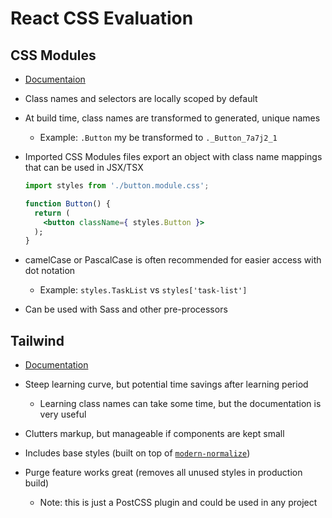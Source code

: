 # React CSS Evaluation

## CSS Modules
- [Documentaion](https://github.com/css-modules/css-modules)

- Class names and selectors are locally scoped by default

- At build time, class names are transformed to generated, unique names
  - Example: `.Button` my be transformed to `._Button_7a7j2_1`

- Imported CSS Modules files export an object with class name mappings that can be used in JSX/TSX
  ```jsx
  import styles from './button.module.css';

  function Button() {
    return (
      <button className={ styles.Button }>
    );
  }
  ```

- camelCase or PascalCase is often recommended for easier access with dot notation
  - Example: `styles.TaskList` vs `styles['task-list']`

- Can be used with Sass and other pre-processors

## Tailwind
- [Documentation](https://tailwindcss.com/)

- Steep learning curve, but potential time savings after learning period
  - Learning class names can take some time, but the documentation is very useful

- Clutters markup, but manageable if components are kept small

- Includes base styles (built on top of [`modern-normalize`](https://github.com/sindresorhus/modern-normalize))

- Purge feature works great (removes all unused styles in production build)
  - Note: this is just a PostCSS plugin and could be used in any project